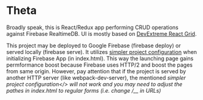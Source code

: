 # Theta 
Broadly speak, this is React/Redux app performing CRUD operations against Firebase RealtimeDB. UI is mostly based on <a href='https://devexpress.github.io/devextreme-reactive/react/grid/' target='_blank'>DevExtreme React Grid</a>.

This project may be deployed to Google Firebase (firebase deploy) or served locally (firebase serve). 
It utilizes <a href='https://firebase.google.com/docs/hosting/reserved-urls?authuser=0#sdk_auto-configuration' target='_blank'> simpler project configuration</a> when initializing Firebase App (in index.html). This way the launching page gains permformance boost because Firebase uses HTTP/2 and boost the pages from same origin.
However, pay attention that if the project is served by another HTTP server (like webpack-dev-server), the mentioned <i>simpler project configuration</> will not work and you may need to adjust the pathes in index.html to regular forms (i.e. change /__ in URLs)
